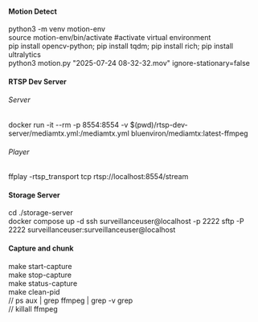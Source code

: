 #### Motion Detect

python3 -m venv motion-env  
source motion-env/bin/activate   #activate virtual environment  
pip install opencv-python; pip install tqdm; pip install rich; pip install ultralytics  
python3 motion.py "2025-07-24 08-32-32.mov" ignore-stationary=false



#### RTSP Dev Server
###### Server
docker run -it --rm -p 8554:8554 -v $(pwd)/rtsp-dev-server/mediamtx.yml:/mediamtx.yml bluenviron/mediamtx:latest-ffmpeg



###### Player
ffplay -rtsp_transport tcp rtsp://localhost:8554/stream



#### Storage Server
cd ./storage-server  
docker compose up -d
ssh surveillanceuser@localhost -p 2222
sftp -P 2222 surveillanceuser:surveillanceuser@localhost



#### Capture and chunk
make start-capture  
make stop-capture  
make status-capture  
make clean-pid  
// ps aux | grep ffmpeg | grep -v grep  
// killall ffmpeg  

